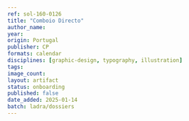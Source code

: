 ```yaml
---
ref: sol-160-0126
title: "Comboio Directo"
author_name:
year:
origin: Portugal
publisher: CP
formats: calendar
disciplines: [graphic-design, typography, illustration]
tags:
image_count:
layout: artifact
status: onboarding
published: false
date_added: 2025-01-14
batch: ladra/dossiers
---
```

